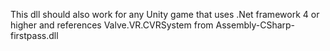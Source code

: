 This dll should also work for any Unity game that uses .Net framework 4 or higher and references Valve.VR.CVRSystem from Assembly-CSharp-firstpass.dll
